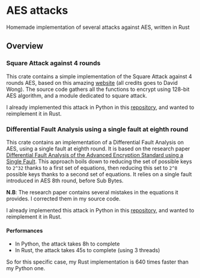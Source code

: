 # AES attacks

Homemade implementation of several attacks against AES, written in Rust

## Overview

### Square Attack against 4 rounds

This crate contains a simple implementation of the Square Attack against 4 rounds AES, based on this amazing 
[website](https://www.davidwong.fr/blockbreakers/) (all credits goes to David Wong). The source code gathers all the 
functions to encrypt using 128-bit AES algorithm, and a module dedicated to square attack.

I already implemented this attack in Python in this [repository](https://github.com/thomasperrot/aes-square-attack), 
and wanted to reimplement it in Rust.

### Differential Fault Analysis using a single fault at eighth round

This crate contains an implementation of a Differential Fault Analysis on AES, using a single fault at eighth round. 
It is based on the research paper [Differential Fault Analysis of the Advanced Encryption Standard using a Single Fault](https://eprint.iacr.org/2009/575.pdf). 
This approach boils down to reducing the set of possible keys to `2^32` thanks to a first set of equations, then 
reducing this set to `2^8` possible keys thanks to a second set of equations. It relies on a single fault introduced in 
AES 8th round, before Sub Bytes.

**N.B**: The research paper contains several mistakes in the equations it provides. I corrected them in my source code.

I already implemented this attack in Python in this [repository](https://github.com/thomasperrot/aes-differential-fault-analysis),
and wanted to reimplement it in Rust.

#### Performances

* In Python, the attack takes 8h to complete
* In Rust, the attack takes 45s to complete (using 3 threads)

So for this specific case, my Rust implementation is 640 times faster than my Python one.
